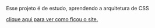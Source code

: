 Esse projeto é de estudo, aprendendo a arquitetura de CSS

<a href=https://mitzdav.github.io/arquitetura-css>clique aqui para ver como ficou o site.</a>
